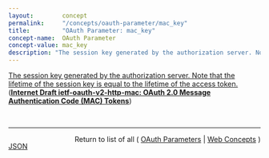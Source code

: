 ```yaml
---
layout:        concept
permalink:     "/concepts/oauth-parameter/mac_key"
title:         "OAuth Parameter: mac_key"
concept-name:  OAuth Parameter
concept-value: mac_key
description: "The session key generated by the authorization server. Note that the lifetime of the session key is equal to the lifetime of the access token."
---
```


[The session key generated by the authorization server. Note that the lifetime of the session key is equal to the lifetime of the access token.](http://tools.ietf.org/html/draft-ietf-oauth-v2-http-mac#section-4.1 "Read documentation for OAuth Parameter &#34;mac_key&#34;") (**[Internet Draft ietf-oauth-v2-http-mac: OAuth 2.0 Message Authentication Code (MAC) Tokens](/specs/IETF/I-D/ietf-oauth-v2-http-mac "This specification describes how to use MAC Tokens in HTTP requests to access OAuth 2.0 protected resources. An OAuth client willing to access a protected resource needs to demonstrate possession of a cryptographic key by using it with a keyed message digest function to the request. The document also defines a key distribution protocol for obtaining a fresh session key.")**)

<br/>
<hr/>

<p style="float : left"><a href="./mac_key.json" title="JSON representing this particular Web Concept value">JSON</a></p>
<p style="text-align: right">Return to list of all ( <a href="../oauth-parameter/">OAuth Parameters</a> | <a href="../">Web Concepts</a> )</p>

